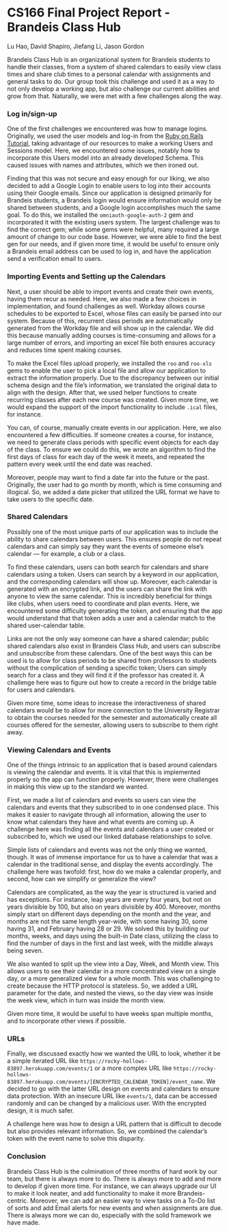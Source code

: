 # CS166 Final Project Report - Brandeis Class Hub
Lu Hao, David Shapiro, Jiefang Li, Jason Gordon

Brandeis Class Hub is an organizational system for Brandeis students to handle their classes, from a system of shared calendars to easily view class times and share club times to a personal calendar with assignments and general tasks to do.
Our group took this challenge and used it as a way to not only develop a working app, but also challenge our current abilities and grow from that. Naturally, we were met with a few challenges along the way. 

### Log in/sign-up
One of the first challenges we encountered was how to manage logins. Originally, we used the user models and log-in from the [Ruby on Rails Tutorial](https://www.learnenough.com/course/ruby_on_rails_tutorial_7th_edition/modeling_users), taking advantage of our resources to make a working Users and Sessions model. Here, we encountered some issues, notably how to incorporate this Users model into an already developed Schema. This caused issues with names and attributes, which we then ironed out.

Finding that this was not secure and easy enough for our liking, we also decided to add a Google Login to enable users to log into their accounts using their Google emails. Since our application is designed primarily for Brandeis students, a Brandeis login would ensure information would only be shared between students, and a Google login accomplishes much the same goal. To do this, we installed the `omniauth-google-auth-2` gem and incorporated it with the existing users system. The largest challenge was to find the correct gem; while some gems were helpful, many required a large amount of change to our code base. However, we were able to find the best gen for our needs, and if given more time, it would be useful to ensure only a Brandeis email address can be used to log in, and have the application send a verification email to users.

### Importing Events and Setting up the Calendars
Next, a user should be able to import events and create their own events, having them recur as needed. Here, we also made a few choices in implementation, and found challenges as well.
Workday allows course schedules to be exported to Excel, whose files can easily be parsed into our system. Because of this, recurrent class periods are automatically generated from the Workday file and will show up in the calendar. We did this because manually adding courses is time-consuming and allows for a large number of errors, and importing an excel file both ensures accuracy and reduces time spent making courses.

To make the Excel files upload properly, we installed the `roo` and `roo-xls` gems to enable the user to pick a local file and allow our application to extract the information properly. Due to the discrepancy  between our initial schema design and the file’s information, we translated the original data to align with the design. After that, we used helper functions to create recurring classes after each new course was created. Given more time, we would expand the support of  the import functionality to include `.ical` files, for instance.

You can, of course, manually create events in our application. Here, we also encountered a few difficulties.
If someone creates a course, for instance, we need to generate class periods with specific event objects for each day of the class. To ensure we could do this, we wrote an algorithm to find the first days of class for each day of the week it meets, and repeated the pattern every week until the end date was reached.

Moreover, people may want to find a date far into the future or the past. Originally, the user had to go month by month, which is time consuming and illogical. So, we added a date picker that utilized the URL format we have to take users to the specific date.

### Shared Calendars
Possibly one of the most unique parts of our application was to include the ability to share calendars between users. This ensures people do not repeat calendars and can simply say they want the events of someone else’s calendar — for example, a club or a class.

To find these calendars, users can both search for calendars and share calendars using a token. Users can search by a keyword in our application, and the corresponding calendars will show up. Moreover, each calendar is generated with an encrypted link, and the users can share the link with anyone to view the same calendar. This is incredibly beneficial for things like clubs, when users need to coordinate and plan events. Here, we encountered some difficulty generating the token, and ensuring that the app would understand that that token adds a user and a calendar match to the shared user-calendar table.

Links are not the only way someone can have a shared calendar; public shared calendars also exist in Brandeis Class Hub, and users can subscribe and unsubscribe from these calendars. One of the best ways this can be used is to allow for class periods to be shared from professors to students without the complication of sending a specific token; Users can simply search for a class and they will find it if the professor has created it. A challenge here was to figure out how to create a record in the bridge table for users and calendars.

Given more time, some ideas to increase the interactiveness of shared calendars would be to allow for more connection to the University Registrar to obtain the courses needed for the semester and automatically create all courses offered for the semester, allowing users to subscribe to them right away.

### Viewing Calendars and Events
One of the things intrinsic to an application that is based around calendars is viewing the calendar and events. It is vital that this is implemented properly so the app can function properly. However, there were challenges in making this view up to the standard we wanted.

First, we made a list of calendars and events so users can view the calendars and events that they subscribed to in one condensed place. This makes it easier to navigate through all information, allowing the user to know what calendars they have and what events are coming up. A challenge here was finding all the events and calendars a user created or subscribed to, which we used our linked database relationships to solve.

Simple lists of calendars and events was not the only thing we wanted, though. It was of immense importance for us to have a calendar that was a calendar in the traditional sense, and display the events accordingly. The challenge here was twofold: first, how do we make a calendar properly, and second, how can we simplify or generalize the view?

Calendars are complicated, as the way the year is structured is varied and has exceptions. For instance, leap years are every four years, but not on years divisible by 100, but also on years divisible by 400. Moreover, months simply start on different days depending on the month and the year, and months are not the same length year-wide, with some having 30, some having 31, and February having 28 or 29. We solved this by building our months, weeks, and days using the built-in Date class, utilizing the class to find the number of days in the first and last week, with the middle always being seven.

We also wanted to split up the view into a Day, Week, and Month view. This allows users to see their calendar in a more concentrated view on a single day, or a more generalized view for a whole month. This was challenging to create because the HTTP protocol is stateless. So, we added a URL parameter for the date, and nested the views, so the day view was inside the week view, which in turn was inside the month view.

Given more time, it would be useful to have weeks span multiple months, and to incorporate other views if possible.

### URLs
Finally, we discussed exactly how we wanted the URL to look, whether it be a simple iterated URL like `https://rocky-hollows-83897.herokuapp.com/events/1` or a more complex URL like `https://rocky-hollows-83897.herokuapp.com/events/[ENCRYPTED_CALENDAR_TOKEN]/event_name`. We decided to go with the latter URL design on events and calendars to ensure data protection. With an insecure URL like `events/1`, data can be accessed randomly and can be changed by a malicious user. With the encrypted design, it is much safer.

A challenge here was how to design a URL pattern that is difficult to decode but also provides relevant information. So, we combined the calendar’s token with the event name to solve this disparity.

### Conclusion
Brandeis Class Hub is the culmination of three months of hard work by our team, but there is always more to do. There is always more to add and more to develop if given more time. For instance, we can always upgrade our UI to make it look neater, and add functionality to make it more Brandeis-centric. Moreover, we can add an easier way to view tasks on a To-Do list of sorts and add Email alerts for new events and when assignments are due. There is always more we can do, especially with the solid framework we have made.
